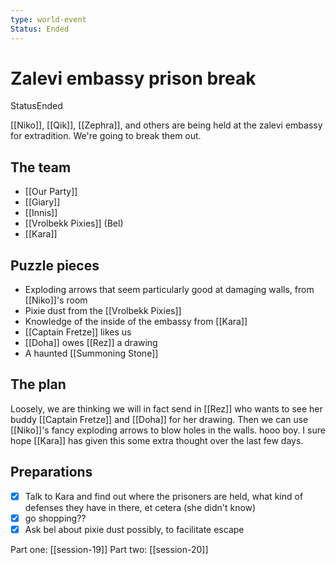 ```yaml
---
type: world-event
Status: Ended
---
```


# Zalevi embassy prison break

<span class="dataview inline-field"><span class="inline-field-key">Status</span><span class="inline-field-value">Ended</span></span>

[[Niko]], [[Qik]], [[Zephra]], and others are being held at the zalevi embassy for extradition. We're going to break them out. 

## The team 
- [[Our Party]]
- [[Giary]]
- [[Innis]]
- [[Vrolbekk Pixies]] (Bel)
- [[Kara]]

## Puzzle pieces
- Exploding arrows that seem particularly good at damaging walls, from [[Niko]]'s room
- Pixie dust from the [[Vrolbekk Pixies]]
- Knowledge of the inside of the embassy from [[Kara]]
- [[Captain Fretze]] likes us 
- [[Doha]] owes [[Rez]] a drawing 
- A haunted [[Summoning Stone]] 

## The plan
Loosely, we are thinking we will in fact send in [[Rez]] who wants to see her buddy [[Captain Fretze]] and [[Doha]] for her drawing. Then we can use [[Niko]]'s fancy exploding arrows to blow holes in the walls. hooo boy.  I sure hope [[Kara]] has given this some extra thought over the last few days. 

## Preparations 
- [x]  Talk to Kara and find out where the prisoners are held, what kind of defenses they have in there, et cetera  (she didn't know)
- [x]  go shopping??
- [x]  Ask bel about pixie dust possibly, to facilitate escape

Part one: [[session-19]]
Part two: [[session-20]]

